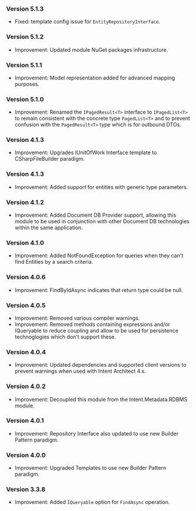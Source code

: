 ### Version 5.1.3

- Fixed: template config issue for `EntityRepositoryInterface`.

### Version 5.1.2

- Improvement: Updated module NuGet packages infrastructure.

### Version 5.1.1

- Improvement: Model representation added for advanced mapping purposes.

### Version 5.1.0

- Improvement: Renamed the `IPagedResult<T>` interface to `IPagedList<T>` to remain consistent with the concrete type `PagedList<T>` and to prevent confusion with the `PagedResult<T>` type which is for outbound DTOs.

### Version 4.1.3

- Improvement: Upgrades IUnitOfWork Interface template to CSharpFileBuilder paradigm.

### Version 4.1.3

- Improvement: Added support for entities with generic type parameters.

### Version 4.1.2

- Improvement: Added Document DB Provider support, allowing this module to be used in conjunction with other Document DB technologies within the same application.

### Version 4.1.0

- Improvement: Added NotFoundException for queries when they can't find Entities by a search criteria.

### Version 4.0.6

- Improvement: FindByIdAsync indicates that return type could be null.

### Version 4.0.5

- Improvement: Removed various compiler warnings.
- Improvement: Removed methods containing expressions and/or IQueryable to reduce coupling and allow to be used for persistence technoglogies which don't support these.

### Version 4.0.4

- Improvement: Updated dependencies and supported client versions to prevent warnings when used with Intent Architect 4.x.

### Version 4.0.2

- Improvement: Decoupled this module from the Intent.Metadata.RDBMS module.

### Version 4.0.1

- Improvement: Repository Interface also updated to use new Builder Pattern paradigm.

### Version 4.0.0

- Improvement: Upgraded Templates to use new Builder Pattern paradigm.

### Version 3.3.8

- Improvement: Added `IQueryable` option for `FindAsync` operation.

